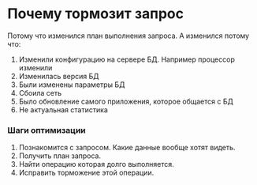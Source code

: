 # Почему тормозит запрос

Потому что изменился план выполнения запроса. А изменился потому что:
  1. Изменили конфигурацию на сервере БД. Например процессор изменили
  2. Изменилась версия БД
  3. Были изменены параметры БД
  4. Сбоила сеть
  5. Было обновление самого приложения, которое общается с БД
  6. Не актуальная статистика
  

### Шаги оптимизации
  1. Познакомится с запросом. Какие данные вообще хотят видеть. 
  2. Получить план запроса. 
  3. Найти операцию которая долго выполняется.
  4. Исправить торможение этой операции.